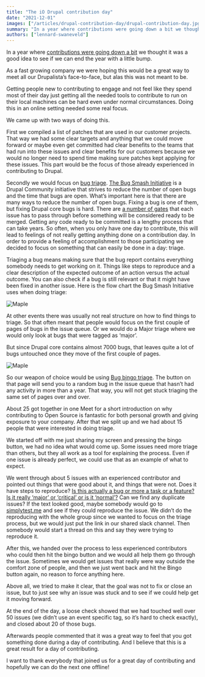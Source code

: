 ```yaml
---
title: "The iO Drupal contribution day"
date: "2021-12-01"
images: ["/articles/drupal-contribution-day/drupal-contribution-day.jpg"]
summary: "In a year where contributions were going down a bit we thought it was a good idea to see if we can end the year with a little bump."
authors: ["lennard-swaneveld"]
---
```


In a year where [contributions were going down a bit](https://dri.es/who-sponsors-drupal-development-2021) we thought it was a good idea to see if we can end the year with a little bump.

As a fast growing company we were hoping this would be a great way to meet all our Drupalista’s face-to-face, but alas this was not meant to be.

Getting people new to contributing to engage and not feel like they spend most of their day just getting all the needed tools to contribute to run on their local machines can be hard even under normal circumstances. Doing this in an online setting needed some real focus.

We came up with two ways of doing this.

First we compiled a list of patches that are used in our customer projects. That way we had some clear targets and anything that we could move forward or maybe even get committed had clear benefits to the teams that had run into these issues and clear benefits for our customers because we would no longer need to spend time making sure patches kept applying for these issues. This part would be the focus of those already experienced in contributing to Drupal.

Secondly we would focus on [bug triage](https://www.drupal.org/community-initiatives/bug-smash-initiative/issue-queue-triage-intro-and-comment-templates). [The Bug Smash Initiative](https://www.drupal.org/community-initiatives/bug-smash-initiative) is a Drupal Community initiative that strives to reduce the number of open bugs and the time that bugs are open. What’s important here is that there are many ways to reduce the number of open bugs. Fixing a bug is one of them, but fixing Drupal core bugs is hard. There are [a number of gates](https://www.drupal.org/about/core/policies/core-change-policies/drupal-core-gates) that each issue has to pass through before something will be considered ready to be merged. Getting any code ready to be committed is a lengthy process that can take years. So often, when you only have one day to contribute, this will lead to feelings of not really getting anything done on a contribution day.
In order to provide a feeling of accomplishment to those participating we decided to focus on something that can easily be done in a day: triage.

Triaging a bug means making sure that the bug report contains everything somebody needs to get working on it. Things like steps to reproduce and a clear description of the expected outcome of an action versus the actual outcome. You can also check if a bug is still relevant or that it might have been fixed in another issue. Here is the flow chart the Bug Smash Initiative uses when doing triage:

![Maple](/articles/drupal-contribution-day/bug-triage-flow.jpg)

At other events there was usually not real structure on how to find things to triage. So that often meant that people would focus on the first couple of pages of bugs in the issue queue. Or we would do a Major triage where we would only look at bugs that were tagged as ‘major’.

But since Drupal core contains almost 7000 bugs, that leaves quite a lot of bugs untouched once they move of the first couple of pages.

![Maple](/articles/drupal-contribution-day/open-bugs-by-years-open.jpg)

So our weapon of choice would be using [Bug bingo triage](https://lendude.gitlab.io/bug-smash-initiative/). The button on that page will send you to a random bug in the issue queue that hasn’t had any activity in more than a year. That way, you will not get stuck triaging the same set of pages over and over.

About 25 got together in one Meet for a short introduction on why contributing to Open Source is fantastic for both personal growth and giving exposure to your company. After that we split up and we had about 15 people that were interested in doing triage.

We started off with me just sharing my screen and pressing the bingo button, we had no idea what would come up. Some issues need more triage than others, but they all work as a tool for explaining the process. Even if one issue is already perfect, we could use that as an example of what to expect.

We went through about 5 issues with an experienced contributor and pointed out things that were good about it, and things that were not. Does it have steps to reproduce? [Is this actually a bug or more a task or a feature?](https://www.drupal.org/docs/develop/issues/fields-and-other-parts-of-an-issue/issue-category-field) [Is it really ‘major’ or ‘critical’ or is it ‘normal’?](https://www.drupal.org/docs/develop/issues/fields-and-other-parts-of-an-issue/issue-priority-field) Can we find any duplicate issues?
If the text looked good, maybe somebody would go to [simplytest.me](https://simplytest.me/) and see if they could reproduce the issue. We didn’t do the reproducing with the whole group since we wanted to focus on the triage process, but we would just put the link in our shared slack channel. Then somebody would start a thread on this and say they were trying to reproduce it.

After this, we handed over the process to less experienced contributors who could then hit the bingo button and we would all help them go through the issue. Sometimes we would get issues that really were way outside the comfort zone of people, and then we just went back and hit the Bingo button again, no reason to force anything here.

Above all, we tried to make it clear, that the goal was not to fix or close an issue, but to just see why an issue was stuck and to see if we could help get it moving forward.

At the end of the day, a loose check showed that we had touched well over 50 issues (we didn’t use an event specific tag, so it’s hard to check exactly), and closed about 20 of those bugs.

Afterwards people commented that it was a great way to feel that you got something done during a day of contributing. And I believe that this is a great result for a day of contributing.

I want to thank everybody that joined us for a great day of contributing and hopefully we can do the next one offline!
